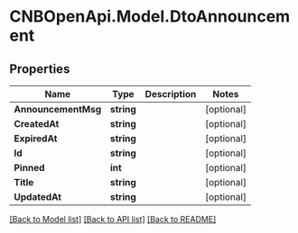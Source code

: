 # CNBOpenApi.Model.DtoAnnouncement

## Properties

Name | Type | Description | Notes
------------ | ------------- | ------------- | -------------
**AnnouncementMsg** | **string** |  | [optional] 
**CreatedAt** | **string** |  | [optional] 
**ExpiredAt** | **string** |  | [optional] 
**Id** | **string** |  | [optional] 
**Pinned** | **int** |  | [optional] 
**Title** | **string** |  | [optional] 
**UpdatedAt** | **string** |  | [optional] 

[[Back to Model list]](../../README.md#documentation-for-models) [[Back to API list]](../../README.md#documentation-for-api-endpoints) [[Back to README]](../../README.md)

